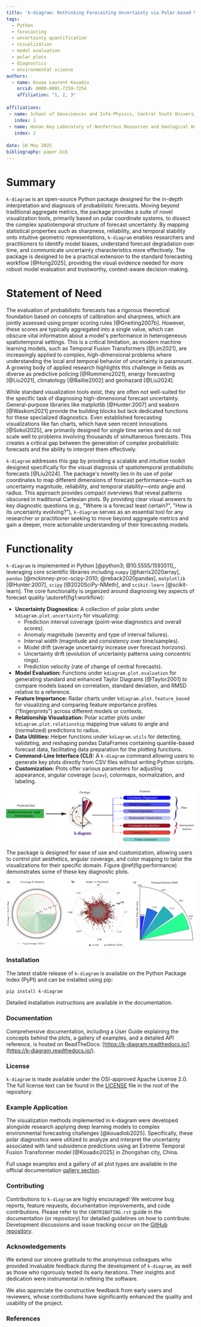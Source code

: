 ```yaml
---
title: 'k-diagram: Rethinking Forecasting Uncertainty via Polar-based Visualization'
tags:
  - Python
  - forecasting
  - uncertainty quantification
  - visualization
  - model evaluation
  - polar plots
  - diagnostics
  - environmental science
authors:
  - name: Kouao Laurent Kouadio
    orcid: 0000-0001-7259-7254 
    affiliation: "1, 2, 3" 

affiliations:
 - name: School of Geosciences and Info-Physics, Central South University, Changsha, Hunan, 410083, China
   index: 1
 - name: Hunan Key Laboratory of Nonferrous Resources and Geological Hazards Exploration, Changsha, Hunan, 410083, China
   index: 2

date: 10 May 2025 
bibliography: paper.bib
---
```


# Summary

`k-diagram` is an open-source Python package designed for the in-depth 
interpretation and diagnosis of probabilistic forecasts. Moving beyond 
traditional aggregate metrics, the package provides a suite of novel 
visualization tools, primarily based on polar coordinate systems, 
to dissect the complex spatiotemporal structure of forecast uncertainty. 
By mapping statistical properties such as sharpness, reliability, and 
temporal stability onto intuitive geometric representations, `k-diagram` 
enables researchers and practitioners to identify model biases, understand 
forecast degradation over time, and communicate uncertainty characteristics 
more effectively. The package is designed to be a practical extension 
to the standard forecasting workflow [@Hong2025], providing the visual evidence needed 
for more robust model evaluation and trustworthy, context-aware 
decision-making.

# Statement of Need

The evaluation of probabilistic forecasts has a rigorous theoretical 
foundation based on concepts of calibration and sharpness, which are 
jointly assessed using proper scoring rules [@Gneiting2007b]. However, 
these scores are typically aggregated into a single value, which can 
obscure vital information about a model's performance in heterogeneous 
spatiotemporal settings. This is a critical limitation, as modern machine 
learning models, such as Temporal Fusion Transformers [@Lim2021], 
are increasingly applied to complex, high-dimensional problems where 
understanding the local and temporal behavior of uncertainty is paramount. 
A growing body of applied research highlights this challenge in fields as 
diverse as predictive policing [@Rummens2021], energy forecasting [@Liu2021], 
climatology [@Baillie2002] and geohazard [@Liu2024].

While standard visualization tools exist, they are often not well-suited for the 
specific task of diagnosing high-dimensional forecast uncertainty. 
General-purpose libraries like matplotlib [@Hunter:2007] and seaborn 
[@Waskom2021] provide the building blocks but lack dedicated functions 
for these specialized diagnostics. Even established forecasting visualizations 
like fan charts, which have seen recent innovations [@Sokol2025], are 
primarily designed for single time series and do not scale well to 
problems involving thousands of simultaneous forecasts. This creates a 
critical gap between the generation of complex probabilistic forecasts 
and the ability to interpret them effectively.

`k-diagram` addresses this gap by providing a scalable and intuitive 
toolkit designed specifically for the visual diagnosis of spatiotemporal 
probabilistic forecasts [@Liu2024]. The package's novelty lies in its use of polar 
coordinates to map different dimensions of forecast performance—such as 
uncertainty magnitude, reliability, and temporal stability—onto angle and 
radius. This approach provides compact overviews that reveal patterns 
obscured in traditional Cartesian plots. By providing clear visual 
answers to key diagnostic questions (e.g., "Where is a forecast least certain?", 
"How is its uncertainty evolving?"), `k-diagram` serves as an essential tool 
for any researcher or practitioner seeking to move beyond aggregate metrics 
and gain a deeper, more actionable understanding of their forecasting models.

# Functionality


`k-diagram` is implemented in Python [@python3; @10.5555/1593511],, leveraging core scientific libraries
including `numpy` [@harris2020array], `pandas` [@mckinney-proc-scipy-2010;
@reback2020pandas], `matplotlib` [@Hunter:2007], `scipy` [@2020SciPy-NMeth],
and `scikit-learn` [@scikit-learn]. The core functionality is organized around diagnosing 
key aspects of forecast quality \autoref{fig1:workflow}:

* **Uncertainty Diagnostics:** A collection of polar plots under
    `kdiagram.plot.uncertainty` for visualizing:
    * Prediction interval coverage (point-wise diagnostics and overall scores).
    * Anomaly magnitude (severity and type of interval failures).
    * Interval width (magnitude and consistency over time/samples).
    * Model drift (average uncertainty increase over forecast horizons).
    * Uncertainty drift (evolution of uncertainty patterns using concentric rings).
    * Prediction velocity (rate of change of central forecasts).
* **Model Evaluation:** Functions under `kdiagram.plot.evaluation` for
    generating standard and enhanced Taylor Diagrams [@Taylor2001] to compare
    models based on correlation, standard deviation, and RMSD relative to a
    reference.
* **Feature Importance:** Radar charts under `kdiagram.plot.feature_based`
    for visualizing and comparing feature importance profiles ("fingerprints")
    across different models or contexts.
* **Relationship Visualization:** Polar scatter plots under
    `kdiagram.plot.relationship` mapping true values to angle and
    (normalized) predictions to radius.
* **Data Utilities:** Helper functions under `kdiagram.utils` for detecting,
    validating, and reshaping pandas DataFrames containing quantile-based
    forecast data, facilitating data preparation for the plotting functions.
* **Command-Line Interface (CLI):** A `k-diagram` command allowing users
    to generate key plots directly from CSV files without writing Python scripts.
* **Customization:** Plots offer various parameters for adjusting appearance,
    angular coverage (`acov`), colormaps, normalization, and labeling.

![Structure of the k-diagram, illustrating the identification of global features.\label{fig1:workflow}](docs/source/_static/paper_fig1.png)

The package is designed for ease of use and customization, allowing users to 
control plot aesthetics, angular coverage, and color mapping to tailor the 
visualizations for their specific domain. Figure \@ref(fig:performance) demonstrates some of these key diagnostic plots.

![Figure 2: Model performance evaluation. (a) Coverage Evaluation: radial plot comparing empirical coverage against nominal quantile levels (average coverage = 0.811). (b) Actual vs Predicted (Q50): polar scatter of observed subsidence (black) and median forecasts (red), with connecting lines. (c) Forecast Horizon Drift: radial bar chart of uncertainty width (Q90–Q10) for forecast years 2023–2026, illustrating increasing prediction uncertainty.\label{fig2:performance}](docs/source/_static/paper_fig2.png)

### Installation 

The latest stable release of `k-diagram` is available on the Python Package 
Index (PyPI) and can be installed using pip:

```bash
pip install k-diagram
````
Detailed installation instructions are available in the documentation.

### Documentation

Comprehensive documentation, including a User Guide explaining the concepts 
behind the plots, a gallery of examples, and a detailed API reference, 
is hosted on ReadTheDocs: [https://k-diagram.readthedocs.io/](https://k-diagram.readthedocs.io/).

### License

`k-diagram` is made available under the OSI-approved Apache License 2.0. The 
full license text can be found in the [LICENSE](https://github.com/earthai-tech/k-diagram/blob/main/LICENSE) file in the root of the repository.


### Example Application
The visualization methods implemented in k-diagram were developed alongside research 
applying deep learning models to complex environmental forecasting challenges [@kouadiob2025]. Specifically, 
these polar diagnostics were utilized to analyze and interpret the uncertainty associated 
with land subsidence predictions using an Extreme Temporal Fusion Transformer 
model [@Kouadio2025] in Zhongshan city, China.

Full usage examples and a gallery of all plot types are available in the official 
documentation [gallery section](https://k-diagram.readthedocs.io/en/latest/gallery/uncertainty.html).


### Contributing

Contributions to `k-diagram` are highly encouraged\! We welcome bug reports, 
feature requests, documentation improvements, and code contributions. 
Please refer to the `CONTRIBUTING.rst` guide in the documentation (or repository) 
for detailed guidelines on how to contribute. Development discussions and 
issue tracking occur on the [GitHub repository](https://github.com/earthai-tech/k-diagram/issues).

### Acknowledgements

We extend our sincere gratitude to the anonymous colleagues who provided 
invaluable feedback during the development of `k-diagram`, as well as those 
who rigorously tested its early iterations. Their insights and dedication 
were instrumental in refining the software.

We also appreciate the constructive feedback from early users and 
reviewers, whose contributions have significantly enhanced the quality 
and usability of the project.


### References


